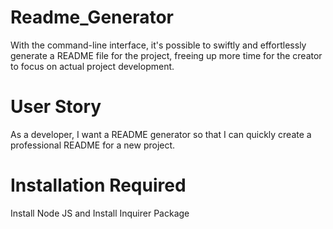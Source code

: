 # Readme_Generator

With the command-line interface, it's possible to swiftly and effortlessly generate a README file for the project, freeing up more time for the creator to focus on actual project development.

# User Story

As a developer, I want a README generator so that I can quickly create a professional README for a new project.

# Installation Required

Install Node JS and Install Inquirer Package
